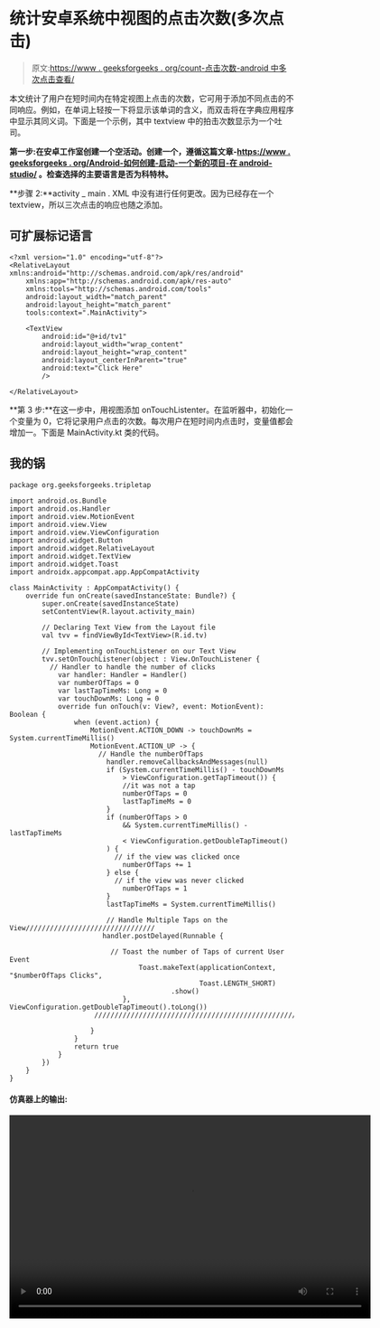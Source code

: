 # 统计安卓系统中视图的点击次数(多次点击)

> 原文:[https://www . geeksforgeeks . org/count-点击次数-android 中多次点击查看/](https://www.geeksforgeeks.org/count-the-number-of-taps-multi-tapping-on-a-view-in-android/)

本文统计了用户在短时间内在特定视图上点击的次数，它可用于添加不同点击的不同响应。例如，在单词上轻按一下将显示该单词的含义，而双击将在字典应用程序中显示其同义词。下面是一个示例，其中 textview 中的拍击次数显示为一个吐司。

**第一步:**在安卓工作室创建一个空活动。创建一个，遵循这篇文章-[https://www . geeksforgeeks . org/Android-如何创建-启动-一个新的项目-在 android-studio/](https://www.geeksforgeeks.org/android-how-to-create-start-a-new-project-in-android-studio/) 。检查选择的主要语言是否为**科特林。**

**步骤 2:**activity _ main . XML 中没有进行任何更改。因为已经存在一个 textview，所以三次点击的响应也随之添加。

## 可扩展标记语言

```
<?xml version="1.0" encoding="utf-8"?>
<RelativeLayout xmlns:android="http://schemas.android.com/apk/res/android"
    xmlns:app="http://schemas.android.com/apk/res-auto"
    xmlns:tools="http://schemas.android.com/tools"
    android:layout_width="match_parent"
    android:layout_height="match_parent"
    tools:context=".MainActivity">

    <TextView
        android:id="@+id/tv1"
        android:layout_width="wrap_content"
        android:layout_height="wrap_content"
        android:layout_centerInParent="true"
        android:text="Click Here"
        />

</RelativeLayout>
```

**第 3 步:**在这一步中，用视图添加 onTouchListenter。在监听器中，初始化一个变量为 0，它将记录用户点击的次数。每次用户在短时间内点击时，变量值都会增加一。下面是 MainActivity.kt 类的代码。

## 我的锅

```
package org.geeksforgeeks.tripletap

import android.os.Bundle
import android.os.Handler
import android.view.MotionEvent
import android.view.View
import android.view.ViewConfiguration
import android.widget.Button
import android.widget.RelativeLayout
import android.widget.TextView
import android.widget.Toast
import androidx.appcompat.app.AppCompatActivity

class MainActivity : AppCompatActivity() {
    override fun onCreate(savedInstanceState: Bundle?) {
        super.onCreate(savedInstanceState)
        setContentView(R.layout.activity_main)

        // Declaring Text View from the Layout file
        val tvv = findViewById<TextView>(R.id.tv)

        // Implementing onTouchListener on our Text View
        tvv.setOnTouchListener(object : View.OnTouchListener {
          // Handler to handle the number of clicks
            var handler: Handler = Handler()
            var numberOfTaps = 0
            var lastTapTimeMs: Long = 0
            var touchDownMs: Long = 0
            override fun onTouch(v: View?, event: MotionEvent): Boolean {
                when (event.action) {
                    MotionEvent.ACTION_DOWN -> touchDownMs = System.currentTimeMillis()
                    MotionEvent.ACTION_UP -> {
                      // Handle the numberOfTaps
                        handler.removeCallbacksAndMessages(null)
                        if (System.currentTimeMillis() - touchDownMs 
                            > ViewConfiguration.getTapTimeout()) {
                            //it was not a tap
                            numberOfTaps = 0
                            lastTapTimeMs = 0
                        }
                        if (numberOfTaps > 0
                            && System.currentTimeMillis() - lastTapTimeMs 
                            < ViewConfiguration.getDoubleTapTimeout()
                        ) {
                          // if the view was clicked once
                            numberOfTaps += 1
                        } else {
                          // if the view was never clicked
                            numberOfTaps = 1
                        }
                        lastTapTimeMs = System.currentTimeMillis()

                        // Handle Multiple Taps on the View////////////////////////////////
                       handler.postDelayed(Runnable {

                         // Toast the number of Taps of current User Event
                                Toast.makeText(applicationContext, "$numberOfTaps Clicks", 
                                               Toast.LENGTH_SHORT)
                                        .show()
                            }, ViewConfiguration.getDoubleTapTimeout().toLong())
                     /////////////////////////////////////////////////////////////////////

                    }
                }
                return true
            }
        })
    }
}
```

#### 仿真器上的输出:

<video class="wp-video-shortcode" id="video-498145-1" width="640" height="360" preload="metadata" controls=""><source type="video/mp4" src="https://media.geeksforgeeks.org/wp-content/uploads/20201001125211/Screen-Recording-2020-09-23-at-15.51.56.mp4?_=1">[https://media.geeksforgeeks.org/wp-content/uploads/20201001125211/Screen-Recording-2020-09-23-at-15.51.56.mp4](https://media.geeksforgeeks.org/wp-content/uploads/20201001125211/Screen-Recording-2020-09-23-at-15.51.56.mp4)</video>
